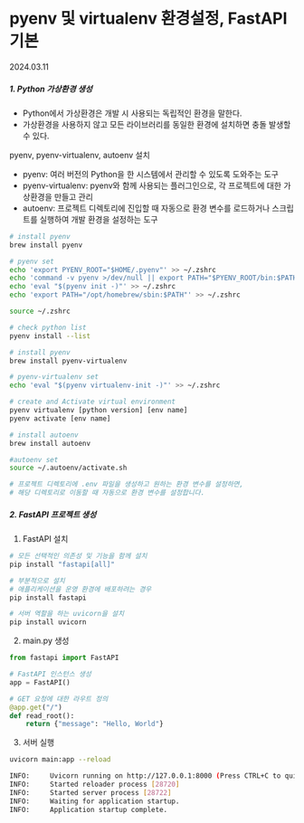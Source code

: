 # pyenv 및 virtualenv 환경설정, FastAPI 기본

2024.03.11

##### 1. Python 가상환경 생성

- Python에서 가상환경은 개발 시 사용되는 독립적인 환경을 말한다.
- 가상환경을 사용하지 않고 모든 라이브러리를 동일한 환경에 설치하면 충돌 발생할 수 있다.

pyenv, pyenv-virtualenv, autoenv 설치

- pyenv: 여러 버전의 Python을 한 시스템에서 관리할 수 있도록 도와주는 도구
- pyenv-virtualenv: pyenv와 함께 사용되는 플러그인으로, 각 프로젝트에 대한 가상환경을 만들고 관리
- autoenv: 프로젝트 디렉토리에 진입할 때 자동으로 환경 변수를 로드하거나 스크립트를 실행하여 개발 환경을 설정하는 도구

```bash
# install pyenv
brew install pyenv

# pyenv set
echo 'export PYENV_ROOT="$HOME/.pyenv"' >> ~/.zshrc
echo 'command -v pyenv >/dev/null || export PATH="$PYENV_ROOT/bin:$PATH"' >> ~/.zshrc
echo 'eval "$(pyenv init -)"' >> ~/.zshrc
echo 'export PATH="/opt/homebrew/sbin:$PATH"' >> ~/.zshrc

source ~/.zshrc

# check python list
pyenv install --list

# install pyenv
brew install pyenv-virtualenv

# pyenv-virtualenv set
echo 'eval "$(pyenv virtualenv-init -)"' >> ~/.zshrc

# create and Activate virtual environment
pyenv virtualenv [python version] [env name]
pyenv activate [env name]

# install autoenv
brew install autoenv

#autoenv set
source ~/.autoenv/activate.sh

# 프로젝트 디렉토리에 .env 파일을 생성하고 원하는 환경 변수를 설정하면,
# 해당 디렉토리로 이동할 때 자동으로 환경 변수를 설정합니다.
```

##### 2. FastAPI 프로젝트 생성

1. FastAPI 설치

```bash
# 모든 선택적인 의존성 및 기능을 함께 설치
pip install "fastapi[all]"

# 부분적으로 설치
# 애플리케이션을 운영 환경에 배포하려는 경우
pip install fastapi

# 서버 역할을 하는 uvicorn을 설치
pip install uvicorn
```

2. main.py 생성

```py
from fastapi import FastAPI

# FastAPI 인스턴스 생성
app = FastAPI()

# GET 요청에 대한 라우트 정의
@app.get("/")
def read_root():
    return {"message": "Hello, World"}
```

3. 서버 실행

```bash
uvicorn main:app --reload

INFO:     Uvicorn running on http://127.0.0.1:8000 (Press CTRL+C to quit)
INFO:     Started reloader process [28720]
INFO:     Started server process [28722]
INFO:     Waiting for application startup.
INFO:     Application startup complete.
```
